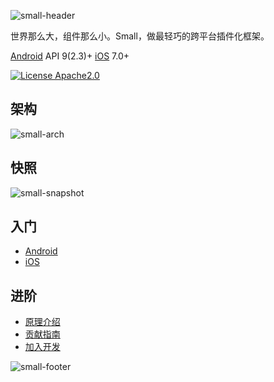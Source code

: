![small-header][header]

世界那么大，组件那么小。Small，做最轻巧的跨平台插件化框架。

[Android](Android) API 9(2.3)+  [iOS](iOS) 7.0+

[![License Apache2.0](https://img.shields.io/hexpm/l/plug.svg)][license]

## 架构

![small-arch][arch]

## 快照

![small-snapshot][snapshot]

## 入门

* [Android](Android)
* [iOS](iOS)

## 进阶

* [原理介绍][wiki]
* [贡献指南][CG]
* [加入开发][CLA]

![small-footer][footer]

[header]: http://code.wequick.net/assets/images/small-header.png
[footer]: http://code.wequick.net/assets/images/small-footer.png
[arch]: http://code.wequick.net/assets/images/small-architecture.png
[snapshot]: http://code.wequick.net/assets/anims/small-upgrade.gif
[license]: https://raw.githubusercontent.com/wequick/Small/master/LICENSE
[wiki]: https://github.com/wequick/Small/wiki
[android-tour]: https://github.com/wequick/Small/tree/master/Android
[iOS-tour]: https://github.com/wequick/Small/tree/master/iOS
[CG]: https://github.com/wequick/Small/blob/master/%E8%B4%A1%E7%8C%AE%E6%8C%87%E5%8D%97.md
[CLA]: https://goo.gl/forms/HUdWjUrtOxQ3kX7A2
